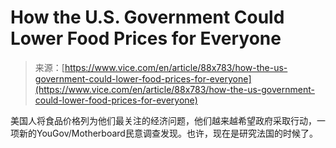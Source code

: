 <!--yml

category: 未分类

date: 2024-05-27 15:18:32

-->

# How the U.S. Government Could Lower Food Prices for Everyone

> 来源：[https://www.vice.com/en/article/88x783/how-the-us-government-could-lower-food-prices-for-everyone](https://www.vice.com/en/article/88x783/how-the-us-government-could-lower-food-prices-for-everyone)

美国人将食品价格列为他们最关注的经济问题，他们越来越希望政府采取行动，一项新的YouGov/Motherboard民意调查发现。也许，现在是研究法国的时候了。
